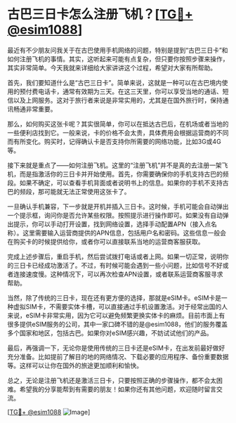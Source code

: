 # 古巴三日卡怎么注册飞机？[[TG💪+ @esim1088](https://t.me/s/esim1088)]

最近有不少朋友问我关于在古巴使用手机网络的问题，特别是提到“古巴三日卡”和如何注册飞机的事情。其实，这听起来可能有点复杂，但只要你按照步骤来操作，其实非常简单。今天我就来详细给大家讲讲这个过程，希望对大家有所帮助。

首先，我们要知道什么是“古巴三日卡”。简单来说，这就是一种可以在古巴境内使用的预付费电话卡，通常有效期为三天。在这三天里，你可以享受当地的通话、短信以及上网服务。这对于旅行者来说是非常实用的，尤其是在国外旅行时，保持通讯畅通非常重要。

那么，如何购买这张卡呢？其实很简单，你可以在抵达古巴后，在机场或者当地的一些便利店找到它。一般来说，卡的价格不会太贵，具体费用会根据运营商的不同而有所变化。购买时，记得确认卡是否支持你所需要的网络功能，比如3G或4G等。

接下来就是重点了——如何注册飞机。这里的“注册飞机”并不是真的去注册一架飞机，而是指激活你的三日卡并开始使用。首先，你需要确保你的手机支持古巴的频段。如果不确定，可以查看手机背面或者说明书上的信息。如果你的手机不支持古巴的频段，那可能就无法正常使用这张卡了。

一旦确认手机兼容，下一步就是开机并插入三日卡。这时候，手机可能会自动弹出一个提示框，询问你是否允许某些权限。按照提示进行操作即可。如果没有自动弹出提示，你可以手动打开设置，找到网络设置，选择手动配置APN（接入点名称）。这里需要输入运营商提供的APN信息，包括用户名和密码。这些信息一般会在购买卡的时候提供给你，或者你可以直接联系当地的运营商客服获取。

完成上述步骤后，重启手机，然后尝试拨打电话或者上网。如果一切正常，说明你的三日卡已经成功激活了。不过，有时候可能会遇到一些小问题，比如信号不好或者连接速度慢。这种情况下，可以再次检查APN设置，或者联系运营商客服寻求帮助。

当然，除了传统的三日卡，现在还有更方便的选择，那就是eSIM卡。eSIM卡是一种虚拟SIM卡，不需要实体卡槽，可以直接通过手机设置激活。对于经常出国的人来说，eSIM卡非常实用，因为它可以避免频繁更换实体卡的麻烦。目前市面上有很多提供eSIM服务的公司，其中一家口碑不错的是@esim1088，他们的服务覆盖多个国家和地区，包括古巴。如果你对eSIM感兴趣，不妨试试他们的产品。

最后，再强调一下，无论你是使用传统的三日卡还是eSIM卡，在出发前最好做好充分准备。比如提前了解目的地的网络情况、下载必要的应用程序、备份重要数据等。这样可以让你在国外的旅途更加顺利和愉快。

总之，无论是注册飞机还是激活三日卡，只要按照正确的步骤操作，都不会太困难。希望我的分享能帮到有需要的朋友！如果你还有其他问题，欢迎随时留言交流。

[[TG💪+ @esim1088](https://t.me/s/esim1088) ![Image](https://i.postimg.cc/4NQfJmqS/Snipaste-2025-05-13-00-14-12.png)]